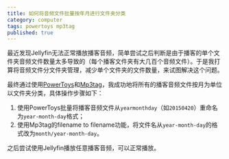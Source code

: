 ```yaml
---
title: 如何将音频文件批量按年月进行文件夹分类
category: computer
tags: powertoys mp3tag
published: true
---
```

最近发现Jellyfin无法正常播放播客音频，简单尝试之后判断是由于播客的单个文件夹音频文件数量太多导致的（每个播客文件夹有大几百个音频文件）。于是我打算将音频文件分文件夹管理，减少单个文件夹的文件数量，来试图解决这个问题。

最终通过使用[PowerToys](https://github.com/microsoft/PowerToys)和[Mp3tag](https://www.mp3tag.de/en/)，我成功地将所有的播客音频文件按月为单位以文件夹分类，具体操作步骤如下：

1. 使用PowerToys批量将播客音频文件从`yearmonthday`（如`20150420`）重命名为`year-month-day`格式；
1. 使用Mp3tag的filename to filename功能，将文件名从`year-month-day`的格式改为`month/year-month-day`。

之后尝试使用Jellyfin播放任意播客音频，可以正常播放。
